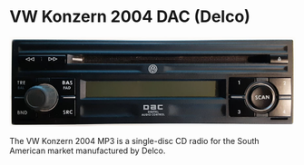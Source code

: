 # VW Konzern 2004 DAC (Delco)

![Photo](./photos/front.jpg)

The VW Konzern 2004 MP3 is a single-disc CD radio for the South American market manufactured by Delco.
